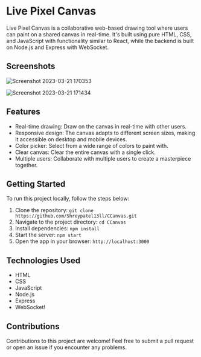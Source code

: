 # Live Pixel Canvas

Live Pixel Canvas is a collaborative web-based drawing tool where users can paint on a shared canvas in real-time. It's built using pure HTML, CSS, and JavaScript with functionality similar to React, while the backend is built on Node.js and Express with WebSocket.

## Screenshots

![Screenshot 2023-03-21 170353](https://user-images.githubusercontent.com/68627196/226597023-769b4f81-6575-4aeb-9fd5-6bf32e0aa54a.png)

![Screenshot 2023-03-21 171434](https://user-images.githubusercontent.com/68627196/226597036-512c5836-c13c-4cdb-9441-316c7d01dc78.png)

## Features

- Real-time drawing: Draw on the canvas in real-time with other users.
- Responsive design: The canvas adapts to different screen sizes, making it accessible on desktop and mobile devices.
- Color picker: Select from a wide range of colors to paint with.
- Clear canvas: Clear the entire canvas with a single click.
- Multiple users: Collaborate with multiple users to create a masterpiece together.

## Getting Started

To run this project locally, follow the steps below:

1. Clone the repository: `git clone https://github.com/Shreypatel13ll/CCanvas.git`
2. Navigate to the project directory: `cd CCanvas`
3. Install dependencies: `npm install`
4. Start the server: `npm start`
5. Open the app in your browser: `http://localhost:3000`

## Technologies Used

- HTML
- CSS
- JavaScript
- Node.js
- Express
- WebSocket!

## Contributions

Contributions to this project are welcome! Feel free to submit a pull request or open an issue if you encounter any problems.

